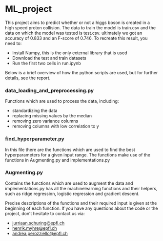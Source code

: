 # ML_project

This project aims to predict whether or not a higgs boson is created in a high speed proton collision. The data to train the model is train.csv and the data on which the model was tested is test.csv. ultimately we got an accuracy of 0.833 and an F-score of 0.746. To recreate this result, you need to:
- Install Numpy, this is the only external library that is used
- Download the test and train datasets
- Run the first two cells in run.ipynb

  

Below is a brief overview of how the python scripts are used, but for further details, see the report.

### data_loading_and_preprocessing.py
Functions which are used to process the data, including:
- standardizing the data
- replacing missing values by the median
- removing zero variance columns 
- removing columns with low correlation to y

### find_hyperparameter.py
In this file there are the functions which are used to find the best hyperparameters for a given input range. The functions make use of the functions in Augmenting.py and implementations.py

### Augmenting.py 
Contains the functions which are used to augment the data and implementations.py has all the machinelearning functions and their helpers, such as ridge regression, logistic regression and gradient descent.

  

Precise descriptions of the functions and their required input is given at the beginning of each function. 
If you have any questions about the code or the project, don’t hesitate to contact us via:
- jurriaan.schuring@epfl.ch
- henrik.myhre@epfl.ch
- andrea.perozziello@epfl.ch
